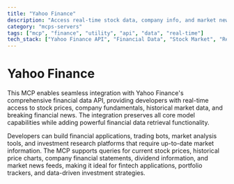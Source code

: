 ```yaml
---
title: "Yahoo Finance"
description: "Access real-time stock data, company info, and market news through Yahoo Finance API integration."
category: "mcps-servers"
tags: ["mcp", "finance", "utility", "api", "data", "real-time"]
tech_stack: ["Yahoo Finance API", "Financial Data", "Stock Market", "Real-time Data", "Market Analysis"]
---
```


# Yahoo Finance

This MCP enables seamless integration with Yahoo Finance's comprehensive financial data API, providing developers with real-time access to stock prices, company fundamentals, historical market data, and breaking financial news. The integration preserves all core model capabilities while adding powerful financial data retrieval functionality.

Developers can build financial applications, trading bots, market analysis tools, and investment research platforms that require up-to-date market information. The MCP supports queries for current stock prices, historical price charts, company financial statements, dividend information, and market news feeds, making it ideal for fintech applications, portfolio trackers, and data-driven investment strategies.
